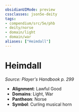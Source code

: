 ```yaml
---
obsidianUIMode: preview
cssclasses: json5e-deity
tags:
- compendium/src/5e/phb
- deity/norse
- domain/light
- domain/war
aliases: ["Heimdall"]
---
```

# Heimdall
*Source: Player's Handbook p. 299* 

- **Alignment**: Lawful Good
- **Domains**: Light, War
- **Pantheon**: Norse
- **Symbol**: Curling musical horn